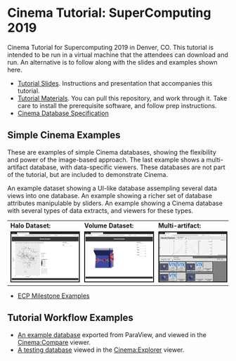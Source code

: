 # Cinema Tutorial: SuperComputing 2019

Cinema Tutorial for Supercomputing 2019 in Denver, CO. This tutorial is intended to be run in a virtual machine that the attendees can download and run. An alternative is to follow along with the slides and examples shown here.

- [Tutorial Slides](https://github.com/cinemascience/cinema_tutorial_slides/blob/master/2019-11_SC19/tutorial_sc19.pdf). Instructions and presentation that accompanies this tutorial.
- [Tutorial Materials](https://github.com/cinemascience/cinema_tutorial_2019-11_SC). You can pull this repository, and work through it. Take care to install the prerequisite software, and follow prep instructions.
- [Cinema Database Specification](https://github.com/cinemascience/cinema/blob/master/specs/dietrich/01/cinema_specD_v012.pdf)

## Simple Cinema Examples

These are examples of simple Cinema databases, showing the flexibility and power of the image-based approach. The last example shows a multi-artifact database, with data-specific viewers. These databases are not part of the tutorial, but are included to demonstrate Cinema.

<table cellspacing="10">

<tr>
<td ><strong>Halo Dataset:</strong></td> An example dataset showing a UI-like database assempling several data views into one database.
<td ><strong>Volume Dataset:</strong></td> An example showing a richer set of database attributes manipulable by sliders.
<td ><strong>Multi-artifact:</strong></td> An example showing a Cinema database with several types of data extracts, and viewers for these types.
</tr>

<tr>
<td><a href="../2019-01_ECP/materials/halo.html"><img src="../2019-01_ECP/materials/thumbs/halo.png" width="200" border="2"></a></td>
<td><a href="../2019-01_ECP/materials/volume.html"><img src="../2019-01_ECP/materials/thumbs/volume.png" width="200" border="2"></a></td>
<td><a href="../2019-01_ECP/materials/cinema_explorer.html?databases=databases.json"><img src="../2019-01_ECP/materials/thumbs/explorer.png" width="200" border="2"></a></td>
</tr>


</table>

- [ECP Milestone Examples](https://portal.nersc.gov/project/alpine/2018_ECPReview_Cinema/review.new.html)

## Tutorial Workflow Examples
- [An example database](materials/example_compare.html) exported from ParaView, and viewed in the [Cinema:Compare](https://github.com/cinemascience/cinema_compare) viewer.
- [A testing database](materials/cinema_explorer.html) viewed in the [Cinema:Explorer](https://github.com/cinemascience/cinema_explorer) viewer.


